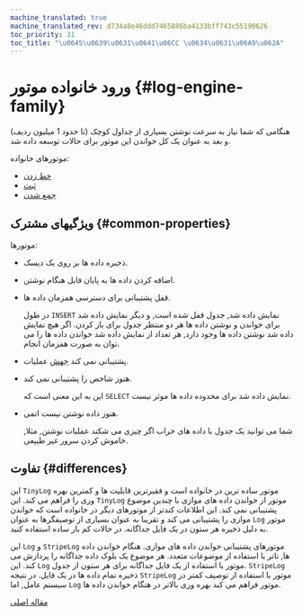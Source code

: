 ```yaml
---
machine_translated: true
machine_translated_rev: d734a8e46ddd7465886ba4133bff743c55190626
toc_priority: 31
toc_title: "\u0645\u0639\u0631\u0641\u06CC \u0634\u0631\u06A9\u062A"
---
```


# ورود خانواده موتور {#log-engine-family}

هنگامی که شما نیاز به سرعت نوشتن بسیاری از جداول کوچک (تا حدود 1 میلیون ردیف) و بعد به عنوان یک کل خواندن این موتور برای حالات توسعه داده شد.

موتورهای خانواده:

-   [خط زدن](stripelog.md)
-   [ثبت](log.md)
-   [جمع شدن](tinylog.md)

## ویژگیهای مشترک {#common-properties}

موتورها:

-   ذخیره داده ها بر روی یک دیسک.

-   اضافه کردن داده ها به پایان فایل هنگام نوشتن.

-   قفل پشتیبانی برای دسترسی همزمان داده ها.

    در طول `INSERT` نمایش داده شد, جدول قفل شده است, و دیگر نمایش داده شد برای خواندن و نوشتن داده ها هر دو منتظر جدول برای باز کردن. اگر هیچ نمایش داده شد نوشتن داده ها وجود دارد, هر تعداد از نمایش داده شد خواندن داده ها را می توان به صورت همزمان انجام.

-   پشتیبانی نمی کند [جهش](../../../sql_reference/statements/alter.md#alter-mutations) عملیات.

-   هنوز شاخص را پشتیبانی نمی کند.

    این به این معنی است که `SELECT` نمایش داده شد برای محدوده داده ها موثر نیست.

-   هنوز داده نوشتن نیست اتمی.

    شما می توانید یک جدول با داده های خراب اگر چیزی می شکند عملیات نوشتن, مثلا, خاموش کردن سرور غیر طبیعی.

## تفاوت {#differences}

این `TinyLog` موتور ساده ترین در خانواده است و فقیرترین قابلیت ها و کمترین بهره وری را فراهم می کند. این `TinyLog` موتور از خواندن داده های موازی با چندین موضوع پشتیبانی نمی کند. این اطلاعات کندتر از موتورهای دیگر در خانواده است که خواندن موازی را پشتیبانی می کند و تقریبا به عنوان بسیاری از توصیفگرها به عنوان `Log` موتور به دلیل ذخیره هر ستون در یک فایل جداگانه. در حالات کم بار ساده استفاده کنید.

این `Log` و `StripeLog` موتورهای پشتیبانی خواندن داده های موازی. هنگام خواندن داده ها, تاتر با استفاده از موضوعات متعدد. هر موضوع یک بلوک داده جداگانه را پردازش می کند. این `Log` موتور با استفاده از یک فایل جداگانه برای هر ستون از جدول. `StripeLog` ذخیره تمام داده ها در یک فایل. در نتیجه `StripeLog` موتور با استفاده از توصیف کمتر در سیستم عامل, اما `Log` موتور فراهم می کند بهره وری بالاتر در هنگام خواندن داده ها.

[مقاله اصلی](https://clickhouse.tech/docs/en/operations/table_engines/log_family/) <!--hide-->
